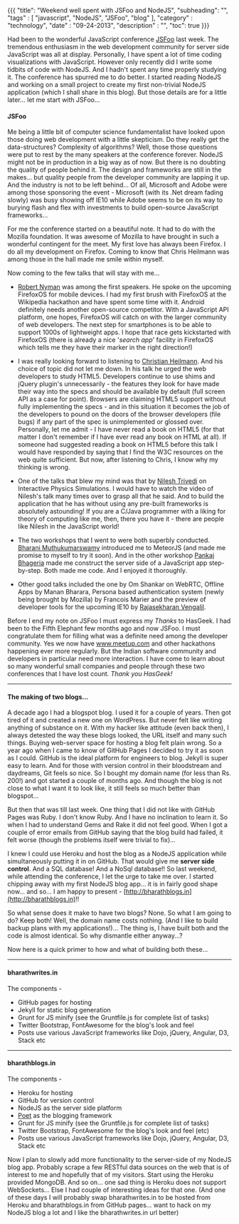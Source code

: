 {{{
    "title": "Weekend well spent with JSFoo and NodeJS",
    "subheading": "",
    "tags" : [ "javascript", "NodeJS", "JSFoo", "blog" ],
    "category" : "technology",
    "date" : "09-24-2013",
    "description" : "",
    "toc": true
}}}

Had been to the wonderful JavaScript conference [JSFoo](https://funnel.hasgeek.com/jsfoo2013/) last week. The tremendous enthusiasm in the web development community for server side JavaScript was all at display. Personally, I have spent a lot of time coding visualizations with JavaScript. However only recently did I write some tidbits of code with NodeJS. And I hadn't spent any time properly studying it. The conference has spurred me to do better. I started reading NodeJS and working on a small project to create my first non-trivial NodeJS application (which I shall share in this blog). But those details are for a little later… let me start with JSFoo…

#### JSFoo
Me being a little bit of computer science fundamentalist have looked upon those doing web development with a little skepticism. Do they really get the data-structures? Complexity of algorithms? Well, those those questions were put to rest by the many speakers at the conference forever. NodeJS might not be in production in a big way as of now. But there is no doubting the quality of people behind it. The design and frameworks are still in the makes… but quality people from the developer community are lapping it up. And the industry is not to be left behind… Of all, Microsoft and Adobe were among those sponsoring the event - Microsoft (with its .Net dream fading slowly) was busy showing off IE10 while Adobe seems to be on its way to burying flash and flex with investments to build open-source JavaScript frameworks… 

For me the conference started on a beautiful note. It had to do with the Mozilla foundation. It was awesome of Mozilla to have brought in such a wonderful contingent for the meet. My first love has always been Firefox. I do all my development on Firefox. Coming to know that Chris Heilmann was among those in the hall made me smile within myself.

Now coming to the few talks that will stay with me…

* [Robert Nyman](http://robertnyman.com/) was among the first speakers. He spoke on the upcoming FirefoxOS for mobile devices. I had my first brush with FirefoxOS at the Wikipedia hackathon and have spent some time with it. Android definitely needs another open-source competitor. With a JavaScript API platform, one hopes, FirefoxOS will catch on with the larger community of web developers. The next step for smartphones is to be able to support 1000s of lightweight apps. I hope that race gets kickstarted with FirefoxOS (there is already a nice '*search app*' facility in FirefoxOS which tells me they have their marker in the right direction!)

* I was really looking forward to listening to [Christian Heilmann](http://christianheilmann.com/). And his choice of topic did not let me down. In his talk he urged the web developers to study HTML5. Developers continue to use shims and jQuery plugin's unnecessarily - the features they look for have made their way into the specs and should be available by default (full screen API as a case for point). Browsers are claiming HTML5 support without fully implementing the specs - and in this situation it becomes the job of the developers to pound on the doors of the browser developers (file bugs) if any part of the spec is unimplemented or glossed over. Personally, let me admit - I have never read a book on HTML5 (for that matter I don't remember if I have ever read any book on HTML at all). If someone had suggested reading a book on HTML5 before this talk I would have responded by saying that I find the W3C resources on the web quite sufficient. But now, after listening to Chris, I know why my thinking is wrong.

* One of the talks that blew my mind was that by [Nilesh Trivedi](http://www.nileshtrivedi.com/) on Interactive Physics Simulations. I would have to watch the video of Nilesh's talk many times over to grasp all that he said. And to build the application that he has without using any pre-built frameworks is absolutely astounding! If you are a C/Java programmer with a liking for theory of computing like me, then, there you have it - there are people like Nilesh in the JavaScript world! 

* The two workshops that I went to were both superbly conducted. [Bharani Muthukumarswamy](http://bharani.herokuapp.com/) introduced me to MeteorJS (and made me promise to myself to try it soon). And in the other workshop [Pankaj Bhageria](https://github.com/panbhag) made me construct the server side of a JavaScript app step-by-step. Both made me code. And I enjoyed it thoroughly.

* Other good talks included the one by Om Shankar on WebRTC, Offline Apps by Manan Bharara, Persona based authentication system (newly being brought by Mozilla) by Francois Marier and the preview of developer tools for the upcoming IE10 by [Rajasekharan Vengalil](http://blogorama.nerdworks.in/).

Before I end my note on JSFoo I must express my *Thanks* to HasGeek. I had been to the Fifth Elephant few months ago and now JSFoo. I must congratulate them for filling what was a definite need among the developer community. Yes we now have www.meetup.com and other hackathons happening ever more regularly. But the Indian software community and developers in particular need more interaction. I have come to learn about so many wonderful small companies and people through these two conferences that I have lost count. *Thank you HasGeek!*

<hr>

#### The making of two blogs…
A decade ago I had a blogspot blog. I used it for a couple of years. Then got tired of it and created a new one on WordPress. But never felt like writing anything of substance on it. With my hacker like attitude (even back then), I always detested the way these blogs looked, the URL itself and many such things. Buying web-server space for hosting a blog felt plain wrong. So a year ago when I came to know of GitHub Pages I decided to try it as soon as I could. GitHub is the ideal platform for engineers to blog. Jekyll is super easy to learn. And for those with version control in their bloodstream and daydreams, Git feels so nice. So I bought my domain name (for less than Rs. 200!) and got started a couple of months ago. And though the blog is not close to what I want it to look like, it still feels so much better than blogspot…

But then that was till last week. One thing that I did not like with GitHub Pages was Ruby. I don't know Ruby. And I have no inclination to learn it. So when I had to understand Gems and Rake it did not feel good. When I got a couple of error emails from GitHub saying that the blog build had failed, it felt worse (though the problems itself were trivial to fix)…

I knew I could use Heroku and host the blog as a NodeJS application while simultaneously putting it in on GitHub. That would give me **server side control**. And a SQL database! And a NoSql database!! So last weekend, while attending the conference, I let the urge to take me over. I started chipping away with my first NodeJS blog app… it is in fairly good shape now… and so… I am happy to present - [http://bharathblogs.in](http://bharathblogs.in)!!

So what sense does it make to have two blogs? None. So what I am going to do? Keep both! Well, the domain name costs nothing. (And I like to build backup plans with my applications!)… The thing is, I have built both and the code is almost identical. So why dismantle either anyway...? 

Now here is a quick primer to how and what of building both these...

<hr>

#### bharathwrites.in
The components -

* GitHub pages for hosting
* Jekyll for static blog generation
* Grunt for JS minify (see the Gruntfile.js for complete list of tasks)
* Twitter Bootstrap, FontAwesome for the blog's look and feel
* Posts use various JavaScript frameworks like Dojo, jQuery, Angular, D3, Stack etc

<hr>

#### bharathblogs.in
The components -

* Heroku for hosting
* GitHub for version control
* NodeJS as the server side platform
* [Poet](http://jsantell.github.io/poet) as the blogging framework
* Grunt for JS minify (see the Gruntfile.js for complete list of tasks)
* Twitter Bootstrap, FontAwesome for the blog's look and feel (etc)
* Posts use various JavaScript frameworks like Dojo, jQuery, Angular, D3, Stack etc

Now I plan to slowly add more functionality to the server-side of my NodeJS blog app. Probably scrape a few RESTful data sources on the web that is of interest to me and hopefully that of my visitors. Start using the Heroku provided MongoDB. And so on… one sad thing is Heroku does not support WebSockets… Else I had couple of interesting ideas for that one. (And one of these days I will probably swap bharathwrites.in to be hosted from Heroku and bharathblogs.in from GitHub pages… want to hack on my NodeJS blog a lot and I like the bharathwrites.in url better) 